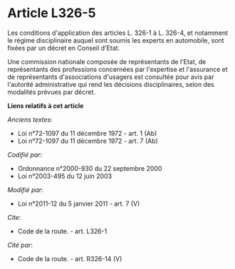 # Article L326-5

Les conditions d'application des articles L. 326-1 à L. 326-4, et notamment le régime disciplinaire auquel sont soumis les
experts en automobile, sont fixées par un décret en Conseil d'Etat. 

Une commission nationale composée de représentants de l'Etat, de représentants des professions concernées par l'expertise et
l'assurance et de représentants d'associations d'usagers est consultée pour avis par l'autorité administrative qui rend les
décisions disciplinaires, selon des modalités prévues par décret.

**Liens relatifs à cet article**

_Anciens textes_:

  - Loi n°72-1097 du 11 décembre 1972 - art. 1 (Ab)
  - Loi n°72-1097 du 11 décembre 1972 - art. 7 (Ab)

_Codifié par_:

  - Ordonnance n°2000-930 du 22 septembre 2000
  - Loi n°2003-495 du 12 juin 2003

_Modifié par_:

  - Loi n°2011-12 du 5 janvier 2011 - art. 7 (V)

_Cite_:

  - Code de la route. - art. L326-1

_Cité par_:

  - Code de la route. - art. R326-14 (V)
